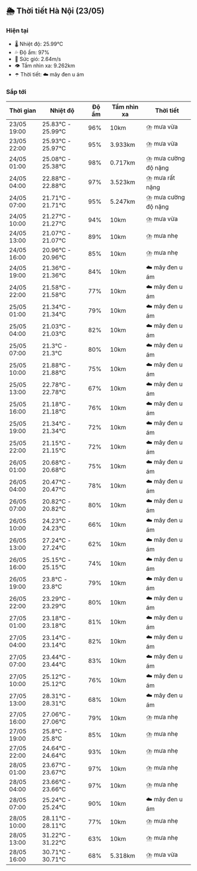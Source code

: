 ## 🌦️ Thời tiết Hà Nội (23/05)

### Hiện tại

- 🌡️ Nhiệt độ: 25.99℃
- 💦 Độ ẩm: 97%
- 💨 Sức gió: 2.64m/s
- 👁️ Tầm nhìn xa: 9.262km
- ☂️ Thời tiết: ☁️ mây đen u ám

### Sắp tới

| Thời gian | Nhiệt độ | Độ ẩm | Tầm nhìn xa | Thời tiết |
| --- | --- | --- | --- | --- |
| 23/05 19:00 | 25.83℃ - 25.99℃ | 96% | 10km | ⛈️ mưa vừa |
| 23/05 22:00 | 25.93℃ - 25.97℃ | 95% | 3.933km | ⛈️ mưa vừa |
| 24/05 01:00 | 25.08℃ - 25.38℃ | 98% | 0.717km | ⛈️ mưa cường độ nặng |
| 24/05 04:00 | 22.88℃ - 22.88℃ | 97% | 3.523km | ⛈️ mưa rất nặng |
| 24/05 07:00 | 21.71℃ - 21.71℃ | 95% | 5.247km | ⛈️ mưa cường độ nặng |
| 24/05 10:00 | 21.27℃ - 21.27℃ | 94% | 10km | ⛈️ mưa vừa |
| 24/05 13:00 | 21.07℃ - 21.07℃ | 89% | 10km | ⛈️ mưa nhẹ |
| 24/05 16:00 | 20.96℃ - 20.96℃ | 85% | 10km | ⛈️ mưa nhẹ |
| 24/05 19:00 | 21.36℃ - 21.36℃ | 84% | 10km | ☁️ mây đen u ám |
| 24/05 22:00 | 21.58℃ - 21.58℃ | 77% | 10km | ☁️ mây đen u ám |
| 25/05 01:00 | 21.34℃ - 21.34℃ | 79% | 10km | ☁️ mây đen u ám |
| 25/05 04:00 | 21.03℃ - 21.03℃ | 82% | 10km | ☁️ mây đen u ám |
| 25/05 07:00 | 21.3℃ - 21.3℃ | 80% | 10km | ☁️ mây đen u ám |
| 25/05 10:00 | 21.88℃ - 21.88℃ | 75% | 10km | ☁️ mây đen u ám |
| 25/05 13:00 | 22.78℃ - 22.78℃ | 67% | 10km | ☁️ mây đen u ám |
| 25/05 16:00 | 21.18℃ - 21.18℃ | 76% | 10km | ☁️ mây đen u ám |
| 25/05 19:00 | 21.34℃ - 21.34℃ | 72% | 10km | ☁️ mây đen u ám |
| 25/05 22:00 | 21.15℃ - 21.15℃ | 72% | 10km | ☁️ mây đen u ám |
| 26/05 01:00 | 20.68℃ - 20.68℃ | 75% | 10km | ☁️ mây đen u ám |
| 26/05 04:00 | 20.47℃ - 20.47℃ | 78% | 10km | ☁️ mây đen u ám |
| 26/05 07:00 | 20.82℃ - 20.82℃ | 80% | 10km | ☁️ mây đen u ám |
| 26/05 10:00 | 24.23℃ - 24.23℃ | 66% | 10km | ☁️ mây đen u ám |
| 26/05 13:00 | 27.24℃ - 27.24℃ | 62% | 10km | ☁️ mây đen u ám |
| 26/05 16:00 | 25.15℃ - 25.15℃ | 74% | 10km | ☁️ mây đen u ám |
| 26/05 19:00 | 23.8℃ - 23.8℃ | 79% | 10km | ☁️ mây đen u ám |
| 26/05 22:00 | 23.29℃ - 23.29℃ | 80% | 10km | ☁️ mây đen u ám |
| 27/05 01:00 | 23.18℃ - 23.18℃ | 81% | 10km | ☁️ mây đen u ám |
| 27/05 04:00 | 23.14℃ - 23.14℃ | 82% | 10km | ☁️ mây đen u ám |
| 27/05 07:00 | 23.44℃ - 23.44℃ | 83% | 10km | ☁️ mây đen u ám |
| 27/05 10:00 | 25.12℃ - 25.12℃ | 76% | 10km | ☁️ mây đen u ám |
| 27/05 13:00 | 28.31℃ - 28.31℃ | 68% | 10km | ☁️ mây đen u ám |
| 27/05 16:00 | 27.06℃ - 27.06℃ | 79% | 10km | ⛈️ mưa nhẹ |
| 27/05 19:00 | 25.8℃ - 25.8℃ | 85% | 10km | ⛈️ mưa nhẹ |
| 27/05 22:00 | 24.64℃ - 24.64℃ | 93% | 10km | ⛈️ mưa nhẹ |
| 28/05 01:00 | 23.67℃ - 23.67℃ | 97% | 10km | ⛈️ mưa nhẹ |
| 28/05 04:00 | 23.66℃ - 23.66℃ | 97% | 10km | ⛈️ mưa nhẹ |
| 28/05 07:00 | 25.24℃ - 25.24℃ | 90% | 10km | ☁️ mây đen u ám |
| 28/05 10:00 | 28.11℃ - 28.11℃ | 77% | 10km | ⛈️ mưa nhẹ |
| 28/05 13:00 | 31.22℃ - 31.22℃ | 63% | 10km | ⛈️ mưa nhẹ |
| 28/05 16:00 | 30.71℃ - 30.71℃ | 68% | 5.318km | ⛈️ mưa vừa |
